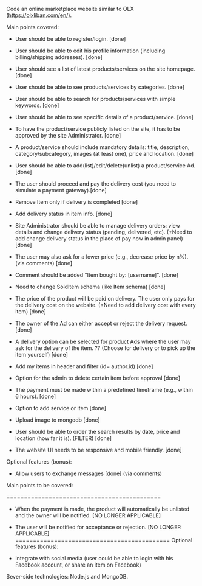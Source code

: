
Code an online marketplace website similar to OLX (https://olxliban.com/en/).

Main points covered:

- User should be able to register/login. [done]

- User should be able to edit his profile information (including billing/shipping addresses). [done]

- User should see a list of latest products/services on the site homepage. [done]

- User should be able to see products/services by categories. [done]

- User should be able to search for products/services with simple keywords. [done]

- User should be able to see specific details of a product/service. [done]

- To have the product/service publicly listed on the site, it has to be approved by the site Administrator. [done]

- A product/service should include mandatory details: title, description, category/subcategory, images (at least one), price and location. [done]

- User should be able to add(list)/edit/delete(unlist) a product/service Ad. [done]

- The user should proceed and pay the delivery cost (you need to simulate a payment gateway).[done]

- Remove Item only if delivery is completed [done]

- Add delivery status in item info. [done]

- Site Administrator should be able to manage delivery orders: view details and change delivery status (pending, delivered, etc). (+Need to add change delivery status in the place of pay now in admin panel) [done]

- The user may also ask for a lower price (e.g., decrease price by n%). (via comments) [done]

- Comment should be added "Item bought by: [username]". [done]

- Need to change SoldItem schema (like Item schema) [done]

- The price of the product will be paid on delivery. The user only pays for the delivery cost on the website. (+Need to add delivery cost with every item) [done]

- The owner of the Ad can either accept or reject the delivery request. [done]

- A delivery option can be selected for product Ads where the user may ask for the delivery of the item. ?? (Choose for delivery or to pick up the item yourself) [done]

- Add my items in header and filter (id= author.id) [done]

- Option for the admin to delete certain item before approval [done]

- The payment must be made within a predefined timeframe (e.g., within 6 hours). [done]

- Option to add service or item [done]

- Upload image to mongodb [done]

- User should be able to order the search results by date, price and location (how far it is). (FILTER) [done]

- The website UI needs to be responsive and mobile friendly. [done]

Optional features (bonus):

- Allow users to exchange messages [done] (via comments)

Main points to be covered:


============================================
- When the payment is made, the product will automatically be unlisted and the owner will be notified. [NO LONGER APPLICABLE]

- The user will be notified for acceptance or rejection. [NO LONGER APPLICABLE]
============================================
Optional features (bonus):

- Integrate with social media (user could be able to login with his Facebook account, or share an item on Facebook)


Sever-side technologies: Node.js and MongoDB.


